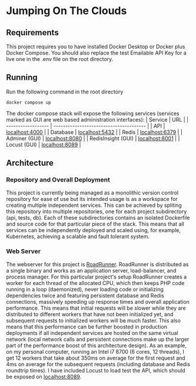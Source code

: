 # Jumping On The Clouds

## Requirements
This project requires you to have installed Docker Desktop or Docker plus Docker Compose. You should also replace the test Emailable API Key for a live one in the .env file on the root directory.
## Running
Run the following command in the root directory
    
    docker compose up

The docker compose stack will expose the following services (services marked as GUI are web based administration interfaces):
| Service            | URL                                     |
| ------------------ | --------------------------------------- |
| API                | [localhost:4000](http://localhost:4000) |
| Database           | [localhost:5432](http://localhost:5432) |
| Redis              | [localhost:6379](http://localhost:6379) |
| Adminer (GUI)      | [localhost:8080](http://localhost:8080) |
| RedisInsight (GUI) | [localhost:8001](http://localhost:8001) |
| Locust (GUI)       | [localhost:8089](http://localhost:8089) |

## Architecture
### Repository and Overall Deployment
This project is currently being managed as a monolithic version control repository for ease of use but its intended usage is as a workspace for creating multiple independent services. This can be achieved by spliting this repository into multiple repositories, one for each project subdirectory (api, tests, db). Each of these subdirectories contains an isolated Dockerfile and source code for that particular piece of the stack. This means that all services can be independently deployed and scaled using, for example, Kubernetes, achieving a scalable and fault tolerant system.
### Web Server
The webserver for this project is [RoadRunner](https://roadrunner.dev/). RoadRunner is distributed as a single binary and works as an application server, load-balancer, and process manager. For this particular project's setup RoadRunner creates a worker for each thread of the allocated CPU, which then keeps PHP code running in a loop (daemonized), never loading code or initializing dependencies twice and featuring persistent database and Redis connections, massively speeding up response times and overall application performance. This means that initial requests will be slower while they are distributed to different workers that have not been initialized yet, and subsequent requests to initialized workers will be much faster. This also means that this performance can be further boosted in production deployments if all independent services are hosted on the same virtual network (local network calls and persistent connections make up the larger part of the performance boost of this architecture design). As an example, on my personal computer, running an Intel i7 8700 (6 cores, 12 threads), I get 12 workers that take about 350ms on average for the first request and 4ms on average for the subsequent requests (including database and Redis roundtrip times). I have included Locust to load test the API, which should be exposed on [localhost:8089](http://localhost:8089).